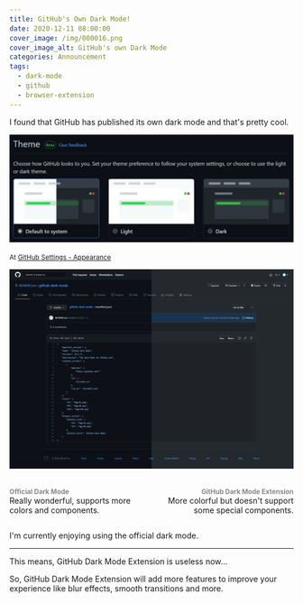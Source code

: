 ```yaml
---
title: GitHub's Own Dark Mode!
date: 2020-12-11 08:00:00
cover_image: /img/000016.png
cover_image_alt: GitHub's own Dark Mode
categories: Announcement
tags:
  - dark-mode
  - github
  - browser-extension
---
```


I found that GitHub has published its own dark mode and that's pretty cool.

![A screenshot of the appearance settings page](/img/000017.png)

<small>At [GitHub Settings - Appearance](https://github.com/settings/appearance)</small>

![A screenshot of the dark theme](/img/000018.png)

<div class="container" style="display: flex">
<p style="flex: 1"><small style="color: #888; font-weight: bold">Official Dark Mode</small><br />Really wonderful, supports more colors and components.</p>
<p style="flex: 1; text-align: right"><small style="color: #888; font-weight: bold">GitHub Dark Mode Extension</small><br />More colorful but doesn't support some special components.</p>
</div>

I'm currently enjoying using the official dark mode.

---

This means, GitHub Dark Mode Extension is useless now...

So, GitHub Dark Mode Extension will add more features to improve your experience like blur effects, smooth transitions and more.
